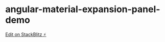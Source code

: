 # angular-material-expansion-panel-demo

[Edit on StackBlitz ⚡️](https://stackblitz.com/edit/angular-material-expansion-panel-demo)